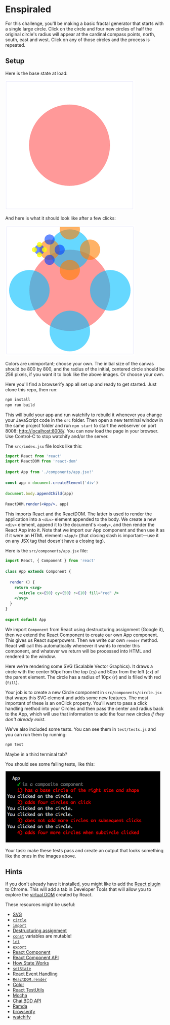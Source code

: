# Enspiraled

For this challenge, you'll be making a basic fractal generator that starts with a single large circle. Click on the circle and four new circles of half the original circle's radius will appear at the cardinal compass points, north, south, east and west. Click on any of those circles and the process is repeated.

## Setup

Here is the base state at load:

![Base case](./public/images/base-circle.png)

And here is what it should look like after a few clicks:

![Enspiraled](./public/images/enspiral.png)

Colors are unimportant; choose your own. The initial size of the canvas should be 800 by 800, and the radius of the initial, centered circle should be 256 pixels, if you want it to look like the above images. Or choose your own.

Here you'll find a browserify app all set up and ready to get started. Just clone this repo, then run:

```sh
npm install
npm run build
```

This will build your app and run watchify to rebuild it whenever you change your JavaScript code in the `src` folder. Then open a new terminal window in the same project folder and run `npm start` to start the webserver on port 8008: [http://localhost:8008/](http://localhost:8008/). You can now load the page in your browser. Use Control-C to stop watchify and/or the server.

The `src/index.jsx` file looks like this:

```jsx
import React from 'react'
import ReactDOM from 'react-dom'

import App from './components/app.jsx!'

const app = document.createElement('div')

document.body.appendChild(app)

ReactDOM.render(<App/>, app)
```

This imports React and the ReactDOM. The latter is used to render the application into a `<div>` element appended to the body. We create a new `<div>` element, append it to the document's `<body>`, and then render the React App into it. Note that we import our App component and then use it as if it were an HTML element: `<App/>` (that closing slash is important&mdash;use it on any JSX tag that doesn't have a closing tag).

Here is the `src/components/app.jsx` file:

```jsx
import React, { Component } from 'react'

class App extends Component {

  render () {
    return <svg>
      <circle cx={50} cy={50} r={10} fill="red" />
    </svg>
  }
}

export default App
```

We import `Component` from React using destructuring assignment (Google it), then we extend the React Component to create our own App component. This gives us React superpowers. Then we write our own `render` method. React will call this automatically whenever it wants to render this component, and whatever we return will be processed into HTML and rendered to the window.

Here we're rendering some SVG (Scalable Vector Graphics). It draws a circle with the center 50px from the top (`cy`) and 50px from the left (`cx`) of the parent element. The circle has a radius of 10px (`r`) and is filled with red (`fill`).

Your job is to create a new Circle component in `src/components/circle.jsx` that wraps this SVG element and adds some new features. The most important of these is an onClick property. You'll want to pass a click handling method into your Circles and then pass the center and radius back to the App, which will use that information to add the four new circles *if they don't already exist*.

We've also included some tests. You can see them in `test/tests.js` and you can run them by running:

```sh
npm test
```

Maybe in a third terminal tab?

You should see some failing tests, like this:

![Failing tests](./public/images/failing-tests.png)

Your task: make these tests pass and create an output that looks something like the ones in the images above.

## Hints

If you don't already have it installed, you might like to add the [React plugin](https://chrome.google.com/webstore/detail/react-developer-tools/fmkadmapgofadopljbjfkapdkoienihi?hl=en) to Chrome. This will add a tab in Developer Tools that will allow you to explore the [virtual DOM](http://tonyfreed.com/blog/what_is_virtual_dom) created by React.

These resources might be useful:

- [SVG](https://developer.mozilla.org/en/docs/Web/SVG)
- [`circle`](https://developer.mozilla.org/en-US/docs/Web/SVG/Element/circle)
- [`import`](https://developer.mozilla.org/en-US/docs/Web/JavaScript/Reference/Statements/import)
- [Destructuring assignment](https://developer.mozilla.org/en/docs/Web/JavaScript/Reference/Operators/Destructuring_assignment)
- [`const`](https://developer.mozilla.org/en-US/docs/Web/JavaScript/Reference/Statements/const) variables are mutable!
- [`let`](https://developer.mozilla.org/en/docs/Web/JavaScript/Reference/Statements/let)
- [`export`](https://developer.mozilla.org/en-US/docs/Web/JavaScript/Reference/Statements/export)
- [React Component](https://facebook.github.io/react/docs/reusable-components.html#es6-classes)
- [React Component API](https://facebook.github.io/react/docs/component-api.html)
- [How State Works](https://facebook.github.io/react/docs/interactivity-and-dynamic-uis.html#how-state-works)
- [`setState`](https://facebook.github.io/react/docs/component-api.html#setstate)
- [React Event Handling](https://facebook.github.io/react/docs/interactivity-and-dynamic-uis.html#a-simple-example)
- [`ReactDOM.render`](https://facebook.github.io/react/docs/top-level-api.html#reactdom.render)
- [Color](https://developer.mozilla.org/en/docs/Web/CSS/color_value)
- [React TestUtils](https://facebook.github.io/react/docs/test-utils.html)
- [Mocha](https://mochajs.org/)
- [Chai BDD API](http://chaijs.com/api/bdd/)
- [Ramda](http://ramdajs.com/docs/)
- [browserify](http://browserify.org/)
- [watchify](http://spapas.github.io/2015/05/27/using-browserify-watchify/)

